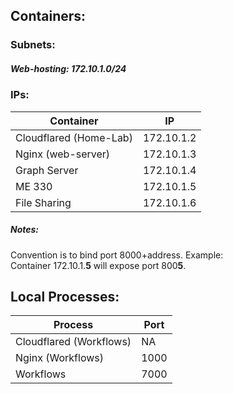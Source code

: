## Containers:

### Subnets:

##### Web-hosting: 172.10.1.0/24

### IPs:

Container|IP
---|---
Cloudflared (Home-Lab)| 172.10.1.2  
Nginx (web-server)| 172.10.1.3
Graph Server| 172.10.1.4
ME 330 | 172.10.1.5
File Sharing | 172.10.1.6

##### Notes:
Convention is to bind port 8000+address. Example:  
Container 172.10.1.**5** will expose port 800**5**.

## Local Processes:

|Process|Port|
|---|---|
|Cloudflared (Workflows)| NA
|Nginx (Workflows)|1000
|Workflows|7000  
